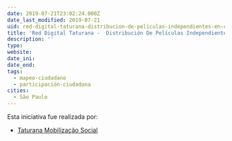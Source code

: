 ```yaml
---
date: 2019-07-21T23:02:24.000Z
date_last_modified: 2019-07-21
uid: red-digital-taturana-distribucion-de-peliculas-independientes-en-circuitos-sociales
title: 'Red Digital Taturana -  Distribución De Películas Independientes En Circuitos Sociales'
description: ''
type: 
website: 
date_ini: 
date_end: 
tags:
  - mapeo-ciudadano
  - participación-ciudadana
cities: 
  - São Paulo
---
```


Esta iniciativa fue realizada por:

- [Taturana Mobilização Social](/organizaciones/taturana-mobilizacão-social)
